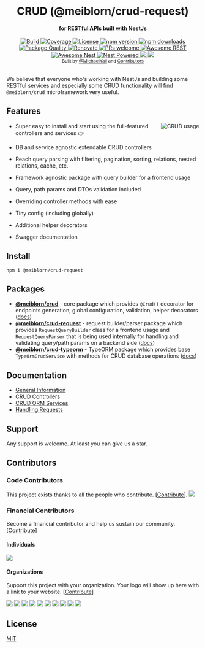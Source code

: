 <div align="center">
  <h1>CRUD (@meiblorn/crud-request)</h1>
</div>
<div align="center">
  <strong>for RESTful APIs built with NestJs</strong>
</div>

<br />

<div align="center">
  <a href="https://travis-ci.org/meiblorn/crud">
    <img src="https://github.com/meiblorn/crud/workflows/Tests/badge.svg" alt="Build" />
  </a>
  <a href="https://coveralls.io/github/meiblorn/crud?branch=master">
    <img src="https://coveralls.io/repos/github/meiblorn/crud/badge.svg" alt="Coverage" />
  </a>
  <a href="https://github.com/meiblorn/crud/blob/master/LICENSE">
    <img src="https://img.shields.io/github/license/meiblorn/crud.svg" alt="License" />
  </a>
  <a href="https://www.npmjs.com/package/@meiblorn/crud">
    <img src="https://img.shields.io/npm/v/@meiblorn/crud.svg" alt="npm version" />
  </a>
  <a href="https://www.npmjs.com/org/nestjsx">
    <img src="https://img.shields.io/npm/dm/@meiblorn/crud.svg" alt="npm downloads" />
  </a>
  <a href="https://npm.packagequality.com/#?package=@nestjsx%2Fcrud">
    <img src="https://npm.packagequality.com/shield/%40nestjsx%2Fcrud.svg" alt="Package Quality" />
  </a>
  <a href="https://renovatebot.com/">
    <img src="https://img.shields.io/badge/renovate-enabled-brightgreen.svg" alt="Renovate" />
  </a>
  <a href="http://makeapullrequest.com">
    <img src="https://img.shields.io/badge/PRs-welcome-brightgreen.svg?style=flat-square" alt="PRs welcome" />
  </a>
  <a href="https://github.com/marmelab/awesome-rest#nodejs">
    <img src="https://raw.githubusercontent.com/meiblorn/crud/master/img/awesome-rest.svg?sanitize=true" alt="Awesome REST" />
  </a>
  <a href="https://github.com/juliandavidmr/awesome-nestjs#components--libraries">
    <img src="https://raw.githubusercontent.com/meiblorn/crud/master/img/awesome-nest.svg?sanitize=true" alt="Awesome Nest" />
  </a>
  <a href="https://github.com/nestjs/nest">
    <img src="https://raw.githubusercontent.com/meiblorn/crud/master/img/nest-powered.svg?sanitize=true" alt="Nest Powered" />
  </a>
  <a href="#individuals" alt="Sponsors on Open Collective">
    <img src="https://opencollective.com/nestjsx/backers/badge.svg" />
  </a>
  <a href="#organizations" alt="Sponsors on Open Collective">
    <img src="https://opencollective.com/nestjsx/sponsors/badge.svg" />
  </a> 
</div>

<div align="center">
  <sub>Built by
  <a href="https://twitter.com/MichaelYali">@MichaelYali</a> and
  <a href="https://github.com/meiblorn/crud/graphs/contributors">
    Contributors
  </a>
</div>

<br />

We believe that everyone who's working with NestJs and building some RESTful services and especially some CRUD functionality will find `@meiblorn/crud` microframework very useful.

## Features

<img align="right" src="https://raw.githubusercontent.com/meiblorn/crud/master/img/crud-usage2.png" alt="CRUD usage" />

- Super easy to install and start using the full-featured controllers and services :point_right:

- DB and service agnostic extendable CRUD controllers

- Reach query parsing with filtering, pagination, sorting, relations, nested relations, cache, etc.

- Framework agnostic package with query builder for a frontend usage

- Query, path params and DTOs validation included

- Overriding controller methods with ease

- Tiny config (including globally)

- Additional helper decorators

- Swagger documentation

## Install

```shell
npm i @meiblorn/crud-request
```

## Packages

- [**@meiblorn/crud**](https://www.npmjs.com/package/@meiblorn/crud) - core package which provides `@Crud()` decorator for endpoints generation, global configuration, validation, helper decorators ([docs](https://github.com/meiblorn/crud/wiki/Controllers#description))
- [**@meiblorn/crud-request**](https://www.npmjs.com/package/@meiblorn/crud-request) - request builder/parser package which provides `RequestQueryBuilder` class for a frontend usage and `RequestQueryParser` that is being used internally for handling and validating query/path params on a backend side ([docs](https://github.com/meiblorn/crud/wiki/Requests#frontend-usage))
- [**@meiblorn/crud-typeorm**](https://www.npmjs.com/package/@meiblorn/crud-typeorm) - TypeORM package which provides base `TypeOrmCrudService` with methods for CRUD database operations ([docs](https://github.com/meiblorn/crud/wiki/ServiceTypeorm))

## Documentation

- [General Information](https://github.com/meiblorn/crud/wiki#why)
- [CRUD Controllers](https://github.com/meiblorn/crud/wiki/Controllers#description)
- [CRUD ORM Services](https://github.com/meiblorn/crud/wiki/Services#description)
- [Handling Requests](https://github.com/meiblorn/crud/wiki/Requests#description)

## Support

Any support is welcome. At least you can give us a star.

## Contributors

### Code Contributors

This project exists thanks to all the people who contribute. [[Contribute](CONTRIBUTING.md)].
<a href="https://github.com/meiblorn/crud/graphs/contributors"><img src="https://opencollective.com/nestjsx/contributors.svg?width=890&button=false" /></a>

### Financial Contributors

Become a financial contributor and help us sustain our community. [[Contribute](https://opencollective.com/nestjsx#backer)]

#### Individuals

<a href="https://opencollective.com/nestjsx#backers" target="_blank"><img src="https://opencollective.com/nestjsx/backers.svg?width=890&button=false"></a>

#### Organizations

Support this project with your organization. Your logo will show up here with a link to your website. [[Contribute](https://opencollective.com/nestjsx#sponsor)]

<a href="https://opencollective.com/nestjsx/sponsor/0/website" target="_blank"><img src="https://opencollective.com/nestjsx/sponsor/0/avatar.svg"></a>
<a href="https://opencollective.com/nestjsx/sponsor/1/website" target="_blank"><img src="https://opencollective.com/nestjsx/sponsor/1/avatar.svg"></a>
<a href="https://opencollective.com/nestjsx/sponsor/2/website" target="_blank"><img src="https://opencollective.com/nestjsx/sponsor/2/avatar.svg"></a>
<a href="https://opencollective.com/nestjsx/sponsor/3/website" target="_blank"><img src="https://opencollective.com/nestjsx/sponsor/3/avatar.svg"></a>
<a href="https://opencollective.com/nestjsx/sponsor/4/website" target="_blank"><img src="https://opencollective.com/nestjsx/sponsor/4/avatar.svg"></a>
<a href="https://opencollective.com/nestjsx/sponsor/5/website" target="_blank"><img src="https://opencollective.com/nestjsx/sponsor/5/avatar.svg"></a>
<a href="https://opencollective.com/nestjsx/sponsor/6/website" target="_blank"><img src="https://opencollective.com/nestjsx/sponsor/6/avatar.svg"></a>
<a href="https://opencollective.com/nestjsx/sponsor/7/website" target="_blank"><img src="https://opencollective.com/nestjsx/sponsor/7/avatar.svg"></a>
<a href="https://opencollective.com/nestjsx/sponsor/8/website" target="_blank"><img src="https://opencollective.com/nestjsx/sponsor/8/avatar.svg"></a>
<a href="https://opencollective.com/nestjsx/sponsor/9/website" target="_blank"><img src="https://opencollective.com/nestjsx/sponsor/9/avatar.svg"></a>

## License

[MIT](LICENSE)
